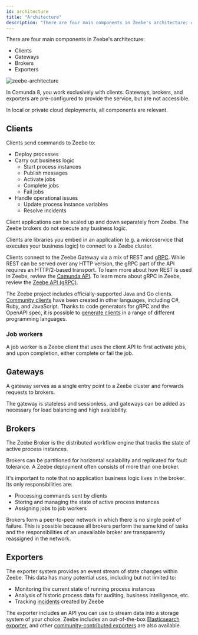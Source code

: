 ```yaml
---
id: architecture
title: "Architecture"
description: "There are four main components in Zeebe's architecture: clients, gateways, brokers, and exporters."
---
```


There are four main components in Zeebe's architecture:

- Clients
- Gateways
- Brokers
- Exporters

![zeebe-architecture](assets/zeebe-architecture.png)

In Camunda 8, you work exclusively with clients. Gateways, brokers, and exporters are pre-configured to provide the service, but are not accessible.

In local or private cloud deployments, all components are relevant.

## Clients

Clients send commands to Zeebe to:

- Deploy processes
- Carry out business logic
  - Start process instances
  - Publish messages
  - Activate jobs
  - Complete jobs
  - Fail jobs
- Handle operational issues
  - Update process instance variables
  - Resolve incidents

Client applications can be scaled up and down separately from Zeebe. The Zeebe brokers do not execute any business logic.

Clients are libraries you embed in an application (e.g. a microservice that executes your business logic) to connect to a Zeebe cluster.

Clients connect to the Zeebe Gateway via a mix of REST and [gRPC](https://grpc.io). While REST can be served over any HTTP version, the gRPC part of the API requires an HTTP/2-based transport. To learn more about how REST is used in Zeebe, review the [Camunda API](/apis-tools/orchestration-cluster-api-rest/camunda-api-rest-overview.md). To learn more about gRPC in Zeebe, review the [Zeebe API (gRPC)](/apis-tools/zeebe-api/grpc.md).

The Zeebe project includes officially-supported Java and Go clients. [Community clients](/apis-tools/community-clients/index.md) have been created in other languages, including C#, Ruby, and JavaScript. Thanks to code generators for gRPC and the OpenAPI spec, it is possible to [generate clients](/apis-tools/build-your-own-client.md) in a range of different programming languages.

### Job workers

A job worker is a Zeebe client that uses the client API to first activate jobs, and upon completion, either complete or fail the job.

## Gateways

A gateway serves as a single entry point to a Zeebe cluster and forwards requests to brokers.

The gateway is stateless and sessionless, and gateways can be added as necessary for load balancing and high availability.

## Brokers

The Zeebe Broker is the distributed workflow engine that tracks the state of active process instances.

Brokers can be partitioned for horizontal scalability and replicated for fault tolerance. A Zeebe deployment often consists of more than one broker.

It's important to note that no application business logic lives in the broker. Its only responsibilities are:

- Processing commands sent by clients
- Storing and managing the state of active process instances
- Assigning jobs to job workers

Brokers form a peer-to-peer network in which there is no single point of failure. This is possible because all brokers perform the same kind of tasks and the responsibilities of an unavailable broker are transparently reassigned in the network.

## Exporters

The exporter system provides an event stream of state changes within Zeebe. This data has many potential uses, including but not limited to:

- Monitoring the current state of running process instances
- Analysis of historic process data for auditing, business intelligence, etc.
- Tracking [incidents](/components/concepts/incidents.md) created by Zeebe

The exporter includes an API you can use to stream data into a storage system of your choice. Zeebe includes an out-of-the-box [Elasticsearch exporter](https://github.com/camunda/camunda/tree/main/zeebe/exporters/elasticsearch-exporter), and other [community-contributed exporters](https://github.com/camunda-community-hub/awesome-camunda-platform-8) are also available.
